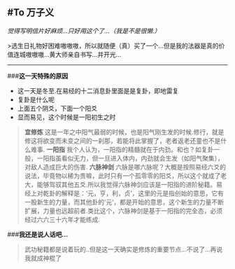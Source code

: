 #To 万子义
---
*觉得写明信片好麻烦...只好用这个了...（我是不是很懒.）*
</hr>
>选生日礼物好困难嗷嗷嗷，所以就随便（真）买了一个...但是我的法器是真的价值连城嗷嗷嗷...黄大师亲自书写...并开光...

---

###**这一天特殊的原因**
* 这一天是冬至.在易经的十二消息卦里面是是复卦，即地雷复
* 复卦是什么呢
* 上面五个阴爻，下面一个阳爻
* 显而易见，这个时候是一阳初生之时
>**宜修炼**
这是一年之中阳气最弱的时候，也是阳气刚生发的时候.修行，就是修这将欲变而未变之间的一刹那，若能将此掌握了，老者返老还童也不是什么难事.
>**一阳指**
我个人认为，一阳指的精髓就在于内劲。和也？如复卦一般，一阳指虽看似无力，但一旦进入体内，内劲就会生发（如阳气聚集），对敌人造成巨大的伤害.
>**六脉神剑**
六脉是哪六脉呢？大概是按照易经六爻的说法，毕竟物以稀为贵嘛，此时只有一个孤零零的阳爻，所以这个就成了老大，能够驾驭其他五爻.所以我觉得六脉神剑应该是一阳指的进阶秘籍。易经上对乾卦的解释是：‘元，亨，利，贞’，这里的元是指创始的意思，它有一股新生的力量，而其他卦的‘元’，都是开始的意思，这个新生的力量不断扩展，力量也远超前者.类比这个，六脉神剑是基于一阳指的完全态，必须经过六六三十六年才能练成.

###**我还是说人话吧...**
>武功秘籍都是说着玩的..但是这一天确实是修炼的重要节点...不说了...再说我就成神棍了

